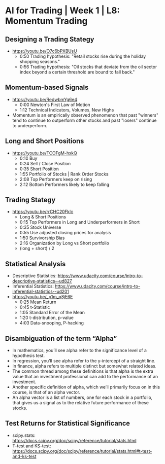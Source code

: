 # AI for Trading | Week 1 | L8: Momentum Trading

## Designing a Trading Stategy
- https://youtu.be/O7c6bPXBUsU
  - 0:50 Trading hypothesis: "Retail stocks rise during the holiday shopping seasons."
  - 0:56 Trading hypothesis: "Oil stocks that deviate from the oil sector index beyond a certain threshold are bound to fall back."
## Momentum-based Signals
- https://youtu.be/RedwbmYg6e4
  - 0:00 Newton's First Law of Motion
  - 1:12 Technical Indicators, Volumes, New Highs
- Momentum is an empirically observed phenomenon that past "winners" tend to continue to outperform other stocks and past "losers" continue to underperform.
## Long and Short Positions
- https://youtu.be/TCOFgM-hxkQ
  - 0:10 Buy
  - 0:24 Sell / Close Position
  - 0:35 Short Position
  - 1:55 Portfolio of Stocks | Rank Order Stocks
  - 2:08 Top Performers keep on rising
  - 2:12 Bottom Performers likely to keep falling
## Trading Stategy
- https://youtu.be/rrCHC20FkIc
  - Long & Short Positions
  - 0:15 Top Performers in Long and Underperformers in Short
  - 0:35 Stock Universe
  - 0:55 Use adjusted closing prices for analysis
  - 1:50 Survivorship Bias
  - 2:16 Organization by Long vs Short portfolio
  - (long + short) / 2
## Statistical Analysis
- Descriptive Statistics: https://www.udacity.com/course/intro-to-descriptive-statistics--ud827
- Inferential Statistics: https://www.udacity.com/course/intro-to-inferential-statistics--ud201
- https://youtu.be/_p1m_q8jE6E
  - 0:25 Mean Return
  - 0:45 t-Statistic
  - 1:05 Standard Error of the Mean
  - 1:20 t-distribution, p-value
  - 4:03 Data-snooping, P-hacking
## Disambiguation of the term “Alpha”
- In mathematics, you’ll see alpha refer to the significance level of a hypothesis test. 
- In regression, you’ll see alpha refer to the y-intercept of a straight line.
- In finance, alpha refers to multiple distinct but somewhat related ideas.
-  The common thread among these definitions is that alpha is the extra value that an investment professional can add to the performance of an investment. 
- Another specific definition of alpha, which we’ll primarily focus on in this course, is that of an alpha vector.
- An alpha vector is a list of numbers, one for each stock in a portfolio, that gives us a signal as to the relative future performance of these stocks.
## Test Returns for Statistical Significance
- scipy.stats: https://docs.scipy.org/doc/scipy/reference/tutorial/stats.html
- T-test and KS-test: https://docs.scipy.org/doc/scipy/reference/tutorial/stats.html#t-test-and-ks-test




